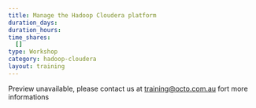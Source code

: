 ```yaml
---
title: Manage the Hadoop Cloudera platform
duration_days:
duration_hours:
time_shares:
  []
type: Workshop
category: hadoop-cloudera
layout: training
---
```

Preview unavailable, please contact us at training@octo.com.au fort more informations